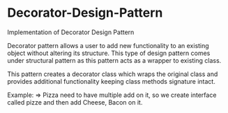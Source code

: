 # Decorator-Design-Pattern
Implementation of Decorator Design Pattern

Decorator pattern allows a user to add new functionality to an existing object without altering its structure. This type of design pattern comes under structural pattern as this pattern acts as a wrapper to existing class.

This pattern creates a decorator class which wraps the original class and provides additional functionality keeping class methods signature intact.

Example: => Pizza need to have multiple add on it, so we create interface called pizze and then add Cheese, Bacon on it.
